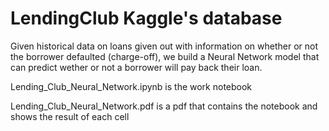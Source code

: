 # LendingClub Kaggle's database
Given historical data on loans given out with information on whether or not the borrower defaulted (charge-off), we build a Neural Network model that can predict wether or not a borrower will pay back their loan.

Lending_Club_Neural_Network.ipynb is the work notebook

Lending_Club_Neural_Network.pdf is a pdf that contains the notebook and shows the result of each cell
